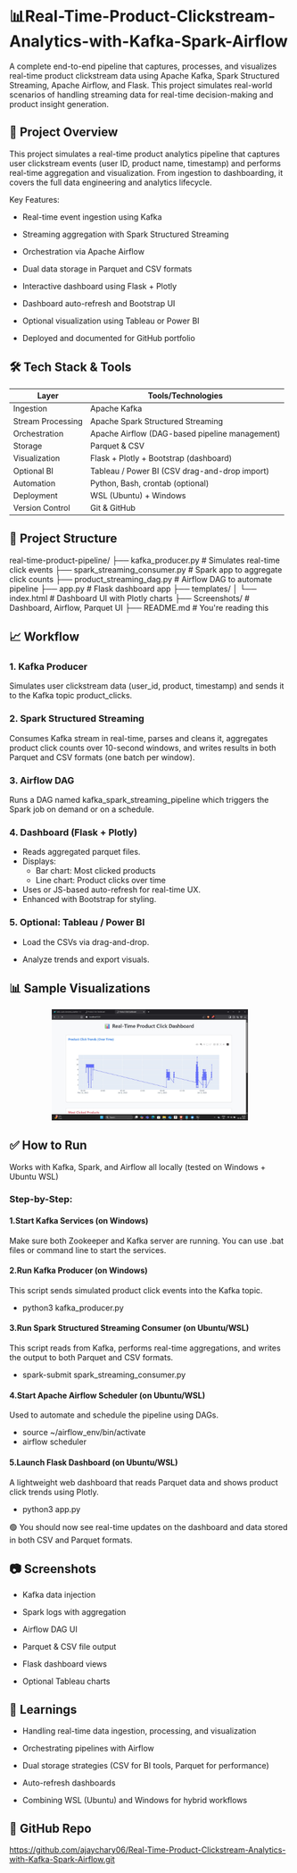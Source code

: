 # 📊Real-Time-Product-Clickstream-Analytics-with-Kafka-Spark-Airflow

A complete end-to-end pipeline that captures, processes, and visualizes real-time product clickstream data using Apache Kafka, Spark Structured Streaming, Apache Airflow, and Flask. This project simulates real-world scenarios of handling streaming data for real-time decision-making and product insight generation.

## 🚀 Project Overview
This project simulates a real-time product analytics pipeline that captures user clickstream events (user ID, product name, timestamp) and performs real-time aggregation and visualization. From ingestion to dashboarding, it covers the full data engineering and analytics lifecycle.

Key Features:
- Real-time event ingestion using Kafka

- Streaming aggregation with Spark Structured Streaming

- Orchestration via Apache Airflow

- Dual data storage in Parquet and CSV formats

- Interactive dashboard using Flask + Plotly

- Dashboard auto-refresh and Bootstrap UI

- Optional visualization using Tableau or Power BI

- Deployed and documented for GitHub portfolio

## 🛠️ Tech Stack & Tools
| Layer             | Tools/Technologies                             |
| ----------------- | ---------------------------------------------- |
| Ingestion         | Apache Kafka                                   |
| Stream Processing | Apache Spark Structured Streaming              |
| Orchestration     | Apache Airflow (DAG-based pipeline management) |
| Storage           | Parquet & CSV                                  |
| Visualization     | Flask + Plotly + Bootstrap (dashboard)         |
| Optional BI       | Tableau / Power BI (CSV drag-and-drop import)  |
| Automation        | Python, Bash, crontab (optional)               |
| Deployment        | WSL (Ubuntu) + Windows                         |
| Version Control   | Git & GitHub                                   |

## 📂 Project Structure

real-time-product-pipeline/
├── kafka_producer.py                  # Simulates real-time click events
├── spark_streaming_consumer.py       # Spark app to aggregate click counts
├── product_streaming_dag.py          # Airflow DAG to automate pipeline
├── app.py                            # Flask dashboard app
├── templates/
│   └── index.html                    # Dashboard UI with Plotly charts
├── Screenshots/                      # Dashboard, Airflow, Parquet UI
├── README.md                         # You're reading this


## 📈 Workflow

### 1. Kafka Producer
Simulates user clickstream data (user_id, product, timestamp) and sends it to the Kafka topic product_clicks.

### 2. Spark Structured Streaming
Consumes Kafka stream in real-time, parses and cleans it, aggregates product click counts over 10-second windows, and writes results in both Parquet and CSV formats (one batch per window).

### 3. Airflow DAG
Runs a DAG named kafka_spark_streaming_pipeline which triggers the Spark job on demand or on a schedule.

### 4. Dashboard (Flask + Plotly)
- Reads aggregated parquet files.
- Displays:
  - Bar chart: Most clicked products
  - Line chart: Product clicks over time
- Uses <meta> or JS-based auto-refresh for real-time UX.
- Enhanced with Bootstrap for styling.

### 5. Optional: Tableau / Power BI

- Load the CSVs via drag-and-drop.

- Analyze trends and export visuals.

## 📊 Sample Visualizations

<p align="center"> <img src="Screenshots/Flask%20With%20BS%20Dashboard1.jpeg" width="70%"> </p>

## ✅ How to Run
Works with Kafka, Spark, and Airflow all locally (tested on Windows + Ubuntu WSL)

### Step-by-Step:
#### 1.Start Kafka Services (on Windows)
Make sure both Zookeeper and Kafka server are running. You can use .bat files or command line to start the services.

#### 2.Run Kafka Producer (on Windows)
This script sends simulated product click events into the Kafka topic.

- python3 kafka_producer.py

#### 3.Run Spark Structured Streaming Consumer (on Ubuntu/WSL)
This script reads from Kafka, performs real-time aggregations, and writes the output to both Parquet and CSV formats.

- spark-submit spark_streaming_consumer.py

#### 4.Start Apache Airflow Scheduler (on Ubuntu/WSL)
Used to automate and schedule the pipeline using DAGs.

- source ~/airflow_env/bin/activate
- airflow scheduler

#### 5.Launch Flask Dashboard (on Ubuntu/WSL)
A lightweight web dashboard that reads Parquet data and shows product click trends using Plotly.

- python3 app.py



🟢 You should now see real-time updates on the dashboard and data stored in both CSV and Parquet formats.



## 📷 Screenshots

- Kafka data injection

- Spark logs with aggregation

- Airflow DAG UI

- Parquet & CSV file output

- Flask dashboard views
  
- Optional Tableau charts

## 🧠 Learnings

- Handling real-time data ingestion, processing, and visualization

- Orchestrating pipelines with Airflow

- Dual storage strategies (CSV for BI tools, Parquet for performance)

- Auto-refresh dashboards

- Combining WSL (Ubuntu) and Windows for hybrid workflows

## 🔗 GitHub Repo

https://github.com/ajaychary06/Real-Time-Product-Clickstream-Analytics-with-Kafka-Spark-Airflow.git












